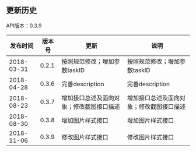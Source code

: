 更新历史
---------------------------------------------------------------------
API版本：0.3.9
 
|    发布时间      |  版本号    | 更新       | 说明
| ---------------| -----------|-----------|---------|
| 2018-03-31  | 0.2.1 |  按照规范修改；增加参数taskID  |按照规范修改；增加参数taskID
| 2018-04-28 | 0.3.6 | 完善description  |完善description
| 2018-08-23  |0.3.7 | 增加接口总述及面向对象；修改截图接口描述 |增加接口总述及面向对象；修改截图接口描述
| 2018-08-30  |0.3.8 | 增加图片样式接口 |增加图片样式接口
| 2018-11-06  |0.3.9 | 修改图片样式接口 |修改图片样式接口

